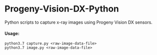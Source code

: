 # Progeny-Vision-DX-Python

Python scripts to capture x-ray images using Progeny Vision DX sensors.

#### Usage:
```
python3.7 capture.py <raw-image-data-file>
python3.7 image.py <raw-image-data-file>

```
